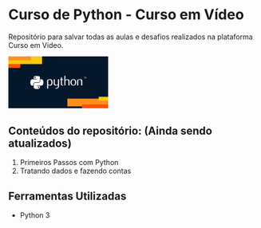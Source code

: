 # Curso de Python - Curso em Vídeo
Repositório para salvar todas as aulas e desafios realizados na plataforma Curso em Video.

<img width="200" src="python.gif">

## Conteúdos do repositório: (Ainda sendo atualizados)
1. Primeiros Passos com Python
2. Tratando dados e fazendo contas

## Ferramentas Utilizadas
- Python 3
